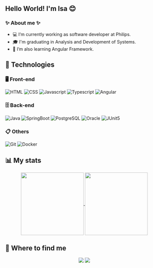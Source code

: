 ## Hello World! I'm Isa 😊
### ✨ About me ✨
- 💻 I’m currently working as software developer at Philips.
- 🎓 I'm graduating in Analysis and Development of Systems.
- 🌱 I’m also learning Angular Framework.

## 🚀 Technologies

### 🖥️ Front-end

![HTML](https://img.shields.io/badge/-HTML-333333?style=flat&logo=HTML5)
![CSS](https://img.shields.io/badge/-CSS-333333?style=flat&logo=CSS3&logoColor=1572B6)
![Javascript](https://img.shields.io/badge/-Javascript-333333?style=flat&logo=javascript)
![Typescript](https://img.shields.io/badge/-Typescript-333333?style=flat&logo=typescript)
![Angular](https://img.shields.io/badge/-Angular-333333?style=flat&logo=angular)

### 🗄️ Back-end

![Java](https://img.shields.io/badge/-Java-333333?style=flat&logo=openjdk)
![SpringBoot](https://img.shields.io/badge/-SpringBoot-333333?style=flat&logo=spring)
![PostgreSQL](https://img.shields.io/badge/-PostgreSQL-333333?style=flat&logo=postgresql&logoColor=1188f0)
![Oracle](https://img.shields.io/badge/-Oracle-333333?style=flat&logo=oracle)
![JUnit5](https://img.shields.io/badge/-JUnit5-333333?style=flat&logo=junit5)

### 📋 Others

![Git](https://img.shields.io/badge/-Git-333333?style=flat&logo=git&logoColor=eb4e15)
![Docker](https://img.shields.io/badge/-Docker-333333?style=flat&logo=docker&logoColor=1e60e6)

## 📊 My stats
<p align="center">
  <a href="https://github.com/anuraghazra/github-readme-stats">
    <img height=200 align="center" src="https://github-readme-stats.vercel.app/api?username=doramrx&count_private=true&show_icons=true&theme=midnight-purple&custom_title=Github%20Status"/>
  </a>
  <a href="https://github.com/anuraghazra/convoychat">
    <img height=200 align="center" src="https://github-readme-stats.vercel.app/api/top-langs/?username=doramrx&layout=compact&theme=midnight-purple&langs_count=8&card_width=320"/>
  </a>
</p>

## 📱 Where to find me

<p align="center">
  <a>
    <img src="https://img.shields.io/badge/-isah3027@gmail.com-c14438?style=flat&logo=Gmail&logoColor=white&link=mailto:isah3027@gmail.com" />
  </a>
    <a href="https://www.linkedin.com/in/isadora-firmo">
    <img src="https://img.shields.io/badge/-Isadora_Firmo-blue?style=flat&logo=Linkedin&logoColor=white&link=https://www.linkedin.com/in/https://www.linkedin.com/in/isadora-firmo" />
  </a>
</p>
